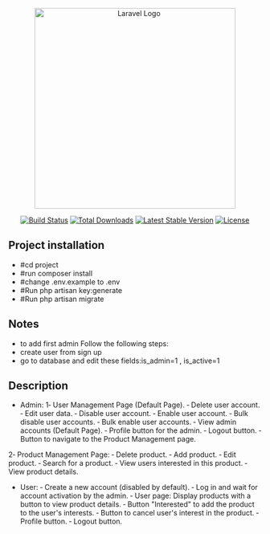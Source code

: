 <p align="center"><a href="https://laravel.com" target="_blank"><img src="https://raw.githubusercontent.com/laravel/art/master/logo-lockup/5%20SVG/2%20CMYK/1%20Full%20Color/laravel-logolockup-cmyk-red.svg" width="400" alt="Laravel Logo"></a></p>

<p align="center">
<a href="https://github.com/laravel/framework/actions"><img src="https://github.com/laravel/framework/workflows/tests/badge.svg" alt="Build Status"></a>
<a href="https://packagist.org/packages/laravel/framework"><img src="https://img.shields.io/packagist/dt/laravel/framework" alt="Total Downloads"></a>
<a href="https://packagist.org/packages/laravel/framework"><img src="https://img.shields.io/packagist/v/laravel/framework" alt="Latest Stable Version"></a>
<a href="https://packagist.org/packages/laravel/framework"><img src="https://img.shields.io/packagist/l/laravel/framework" alt="License"></a>
</p>




## Project installation

- #cd project
- #run composer install
- #change .env.example to .env
- #Run php artisan key:generate
- #Run php artisan migrate

## Notes
- to add first admin Follow the following steps:
- create user from sign up
- go to database and edit these fields:is_admin=1 , is_active=1
  
## Description

- Admin:
1‐ User Management Page (Default Page).
‐ Delete user account.
‐ Edit user data.
‐ Disable user account.
‐ Enable user account.
‐ Bulk disable user accounts.
‐ Bulk enable user accounts.
‐ View admin accounts (Default Page).
‐ Profile button for the admin.
‐ Logout button.
‐ Button to navigate to the Product Management page.

2‐ Product Management Page:
‐ Delete product.
‐ Add product.
‐ Edit product.
‐ Search for a product.
‐ View users interested in this product.
‐ View product details.


- User:
‐ Create a new account (disabled by default).
‐ Log in and wait for account activation by the admin.
‐ User page: Display products with a button to view product details.
‐ Button "Interested" to add the product to the user's interests.
‐ Button to cancel user's interest in the product.
‐ Profile button.
‐ Logout button.

